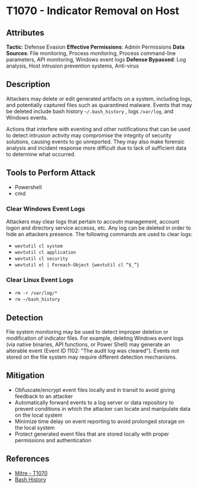 # T1070 - Indicator Removal on Host

## Attributes

**Tactic**: Defense Evasion
**Effective Permissions**: Admin Permissions
**Data Sources**: File monitoring, Process monitoring, Process command-line parameters, API monitoring, Windows event logs
**Defense Bypassed**: Log analysis, Host intrusion prevention systems, Anti-virus

## Description

Attackers may delete or edit generated artifacts on a system, including logs, and potentially captured files such as quarantined malware. Events that may be deleted include bash history `~/.bash_history` , logs `/var/log`, and Windows events. 

Actions that interfere with eventing and other notifications that can be used to detect intrusion activity may compromise the integrity of security solutions, causing events to go unreported. They may also make forensic analysis and incident response more difficult due to lack of sufficient data to determine what occurred.

## Tools to Perform Attack

- Powershell
- cmd

### Clear Windows Event Logs

Attackers may clear logs that pertain to accoutn management, account logon and directory service accesss, etc. Any log can be deleted in order to hide an attackers presence. The following commands are used to clear logs:

- `wevtutil cl system`
- `wevtutil cl application`
- `wevtutil cl security`
- `wevtutil el | Foreach-Object {wevtutil cl “$_”}`

### Clear Linux Event Logs

- `rm -r /var/log/*`
- `rm ~/bash_history`

## Detection

File system monitoring may be used to detect improper deletion or modification of indicator files. For example, deleting Windows event logs (via native binaries, API functions, or Power Shell) may generate an alterable event (Event ID 1102: "The audit log was  cleared"). Events not stored on the file system may require different  detection mechanisms.

## Mitigation

- Obfuscate/encrypt event files locally and in transit to avoid giving feedback to an attacker
- Automatically forward events to a log server or data repository to prevent conditions in which the attacker can locate and manipulate data on the local system
- Minimize time delay on event reporting to avoid prolonged storage on the local system
- Protect generated event files that are stored locally with proper permissions and authentication

## References

- [Mitre - T1070](https://attack.mitre.org/techniques/T1070/)
- [Bash History](https://attack.mitre.org/techniques/T1139/)
